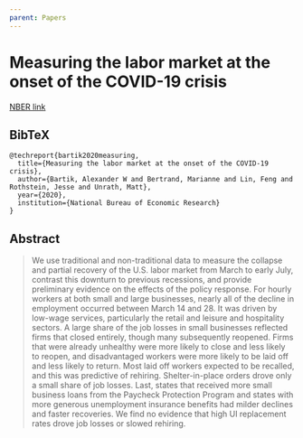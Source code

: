 ```yaml
---
parent: Papers
---
```


# Measuring the labor market at the onset of the COVID-19 crisis

[NBER link](https://www.nber.org/papers/w27613)

## BibTeX
```
@techreport{bartik2020measuring,
  title={Measuring the labor market at the onset of the COVID-19 crisis},
  author={Bartik, Alexander W and Bertrand, Marianne and Lin, Feng and Rothstein, Jesse and Unrath, Matt},
  year={2020},
  institution={National Bureau of Economic Research}
}
```

## Abstract

> We use traditional and non-traditional data to measure the collapse and partial recovery of the U.S. labor market from March to early July, contrast this downturn to previous recessions, and provide preliminary evidence on the effects of the policy response. For hourly workers at both small and large businesses, nearly all of the decline in employment occurred between March 14 and 28. It was driven by low-wage services, particularly the retail and leisure and hospitality sectors. A large share of the job losses in small businesses reflected firms that closed entirely, though many subsequently reopened. Firms that were already unhealthy were more likely to close and less likely to reopen, and disadvantaged workers were more likely to be laid off and less likely to return. Most laid off workers expected to be recalled, and this was predictive of rehiring. Shelter-in-place orders drove only a small share of job losses. Last, states that received more small business loans from the Paycheck Protection Program and states with more generous unemployment insurance benefits had milder declines and faster recoveries. We find no evidence that high UI replacement rates drove job losses or slowed rehiring.

